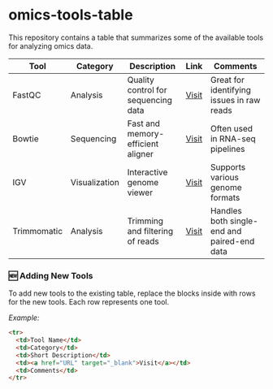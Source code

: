 # omics-tools-table
This repository contains a table that summarizes some of the available tools for analyzing omics data. 

  <table id="toolsTable" class="display">
    <thead>
      <tr>
        <th>Tool</th>
        <th>Category</th>
        <th>Description</th>
        <th>Link</th>
        <th>Comments</th>
      </tr>
    </thead>
    <tbody>
      <tr>
        <td>FastQC</td>
        <td>Analysis</td>
        <td>Quality control for sequencing data</td>
        <td><a href="https://www.bioinformatics.babraham.ac.uk/projects/fastqc/" target="_blank">Visit</a></td>
        <td>Great for identifying issues in raw reads</td>
      </tr>
      <tr>
        <td>Bowtie</td>
        <td>Sequencing</td>
        <td>Fast and memory-efficient aligner</td>
        <td><a href="http://bowtie-bio.sourceforge.net/index.shtml" target="_blank">Visit</a></td>
        <td>Often used in RNA-seq pipelines</td>
      </tr>
      <tr>
        <td>IGV</td>
        <td>Visualization</td>
        <td>Interactive genome viewer</td>
        <td><a href="https://software.broadinstitute.org/software/igv/" target="_blank">Visit</a></td>
        <td>Supports various genome formats</td>
      </tr>
      <tr>
        <td>Trimmomatic</td>
        <td>Analysis</td>
        <td>Trimming and filtering of reads</td>
        <td><a href="http://www.usadellab.org/cms/?page=trimmomatic" target="_blank">Visit</a></td>
        <td>Handles both single-end and paired-end data</td>
      </tr>
    </tbody>
  </table>

### 🆕 Adding New Tools
To add new tools to the existing table, replace the <tr> blocks inside <tbody> with rows for the new tools. Each row represents one tool.

_Example:_

```html
<tr>
  <td>Tool Name</td>
  <td>Category</td>
  <td>Short Description</td>
  <td><a href="URL" target="_blank">Visit</a></td>
  <td>Comments</td>
</tr>
```


